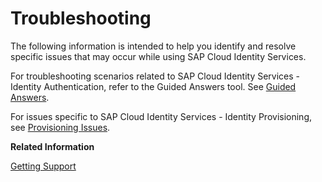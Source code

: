 <!-- loiof80beb5eb45a4d568d3e5c4678a671aa -->

# Troubleshooting

The following information is intended to help you identify and resolve specific issues that may occur while using SAP Cloud Identity Services.

For troubleshooting scenarios related to SAP Cloud Identity Services - Identity Authentication, refer to the Guided Answers tool. See [Guided Answers](https://ga.support.sap.com/dtp/viewer/#/tree/2065/actions/26547:29111).

For issues specific to SAP Cloud Identity Services - Identity Provisioning, see [Provisioning Issues](troubleshooting-for-identity-provisioningprovisioning-issues-f373110.md).

**Related Information**  


[Getting Support](getting-support-06818b2.md "This document is to help users, administrators, and developers deal with issues from SAP Cloud Identity Services.")

